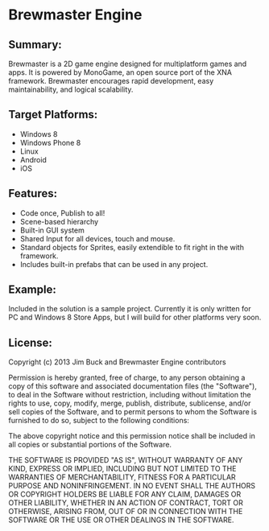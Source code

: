 # Brewmaster Engine #

## Summary: ##

Brewmaster is a 2D game engine designed for multiplatform games and apps. It is powered by MonoGame, an open source port of the XNA framework. Brewmaster encourages rapid development, easy maintainability, and logical scalability.


## Target Platforms: ##

- Windows 8
- Windows Phone 8
- Linux
- Android
- iOS


## Features: ##

- Code once, Publish to all!
- Scene-based hierarchy
- Built-in GUI system
- Shared Input for all devices, touch and mouse.
- Standard objects for Sprites, easily extendible to fit right in the with framework.
- Includes built-in prefabs that can be used in any project.

## Example: ##

Included in the solution is a sample project. Currently it is only written for PC and Windows 8 Store Apps, but I will build for other platforms very soon.


## License: ##

Copyright (c) 2013 Jim Buck and Brewmaster Engine contributors

Permission is hereby granted, free of charge, to any person obtaining a copy of
this software and associated documentation files (the "Software"), to deal in
the Software without restriction, including without limitation the rights to
use, copy, modify, merge, publish, distribute, sublicense, and/or sell copies
of the Software, and to permit persons to whom the Software is furnished to do
so, subject to the following conditions:

The above copyright notice and this permission notice shall be included in all
copies or substantial portions of the Software.

THE SOFTWARE IS PROVIDED "AS IS", WITHOUT WARRANTY OF ANY KIND, EXPRESS OR
IMPLIED, INCLUDING BUT NOT LIMITED TO THE WARRANTIES OF MERCHANTABILITY,
FITNESS FOR A PARTICULAR PURPOSE AND NONINFRINGEMENT. IN NO EVENT SHALL THE
AUTHORS OR COPYRIGHT HOLDERS BE LIABLE FOR ANY CLAIM, DAMAGES OR OTHER
LIABILITY, WHETHER IN AN ACTION OF CONTRACT, TORT OR OTHERWISE, ARISING FROM,
OUT OF OR IN CONNECTION WITH THE SOFTWARE OR THE USE OR OTHER DEALINGS IN THE
SOFTWARE.
